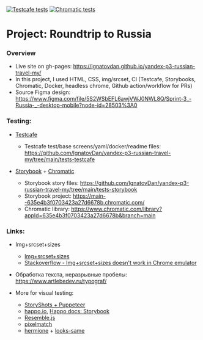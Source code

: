 [![Testcafe tests](https://github.com/IgnatovDan/yandex-p3-russian-travel-my/actions/workflows/run-testcafe-tests.yaml/badge.svg)](https://github.com/IgnatovDan/yandex-p3-russian-travel-my/actions/workflows/run-testcafe-tests.yaml) 
[![Chromatic tests](https://github.com/IgnatovDan/yandex-p3-russian-travel-my/actions/workflows/run-chromatic-tests.yaml/badge.svg)](https://github.com/IgnatovDan/yandex-p3-russian-travel-my/actions/workflows/run-chromatic-tests.yaml)

# Project: Roundtrip to Russia

### Overview

* Live site on gh-pages: https://ignatovdan.github.io/yandex-p3-russian-travel-my/
* In this project, I used HTML, CSS, img/srcset, CI (Testcafe, Storybooks, Chromatic, Docker, headless chrome, Github action/workflow for PRs)
* Source Figma design: https://www.figma.com/file/5S2WSbEFL6awjVWJ0NWL8Q/Sprint-3_-Russia-_-desktop-mobile?node-id=28503%3A0

### Testing:
- [Testcafe](https://testcafe.io/)
  - Testcafe test/base screens/yaml/docker/readme files: https://github.com/IgnatovDan/yandex-p3-russian-travel-my/tree/main/tests-testcafe

- [Storybook](https://storybook.js.org/docs/react/writing-tests/visual-testing) + [Chromatic](https://www.chromatic.com/)
  - Storybook story files: https://github.com/IgnatovDan/yandex-p3-russian-travel-my/tree/main/tests-storybook
  - Storybook project: https://main--635e4b3f0703423a27d6678b.chromatic.com/
  - Chromatic library: https://www.chromatic.com/library?appId=635e4b3f0703423a27d6678b&branch=main

### Links:

- Img+srcset+sizes
  - [Img+srcset+sizes](https://cloudfour.com/thinks/responsive-images-101-part-5-sizes/)
  - [Stackoverflow - Img+srcset+sizes doesn't work in Chrome emulator](https://stackoverflow.com/questions/72375309/img-srcset-and-sizes-not-working-properly-and-impossible-to-adjust-any-ideas)

- Обработка текста, неразрывные пробелы: https://www.artlebedev.ru/typograf/

- More for visual testing:
  - [StoryShots + Puppeteer](https://github.com/storybookjs/storybook/tree/main/addons/storyshots/storyshots-puppeteer#imagesnapshots)
  - [happo.io](https://github.com/happo/happo.io), [Happo docs: Storybook](https://docs.happo.io/docs/storybook)
  - [Resemble.js](https://github.com/rsmbl/Resemble.js)
  - [pixelmatch](https://github.com/mapbox/pixelmatch)
  - [hermione](https://github.com/gemini-testing/hermione) + [looks-same](https://github.com/gemini-testing/looks-same)
